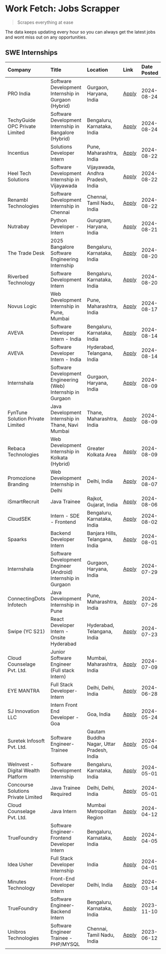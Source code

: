 # Work Fetch: Jobs Scrapper
> Scrapes everything at ease

The data keeps updating every hour so you can always get the latest jobs and wont miss out on any opportunities.

## SWE Internships
<!--START_SECTION:workfetch-->
| Company                             | Title                                                         | Location                                  | Link                                                                                                                                                                                                                                                                                    | Date Posted   |
|:------------------------------------|:--------------------------------------------------------------|:------------------------------------------|:----------------------------------------------------------------------------------------------------------------------------------------------------------------------------------------------------------------------------------------------------------------------------------------|:--------------|
| PRO India                           | Software Development Internship in Gurgaon (Hybrid)           | Gurgaon, Haryana, India                   | [Apply](https://in.linkedin.com/jobs/view/software-development-internship-in-gurgaon-hybrid-at-pro-india-4009587664?position=46&pageNum=0&refId=CQHru2vNIWpZrSpNTtFQVg%3D%3D&trackingId=%2BocY%2BkaXMbdso453IIUbJw%3D%3D&trk=public_jobs_jserp-result_search-card)                      | 2024-08-24    |
| TechyGuide OPC Private Limited      | Software Development Internship in Bangalore (Hybrid)         | Bengaluru, Karnataka, India               | [Apply](https://in.linkedin.com/jobs/view/software-development-internship-in-bangalore-hybrid-at-techyguide-opc-private-limited-4009591646?position=56&pageNum=0&refId=CQHru2vNIWpZrSpNTtFQVg%3D%3D&trackingId=%2FMv6NGgJhcAFwj0RWM1RRg%3D%3D&trk=public_jobs_jserp-result_search-card) | 2024-08-24    |
| Incentius                           | Solutions Developer Intern                                    | Pune, Maharashtra, India                  | [Apply](https://in.linkedin.com/jobs/view/solutions-developer-intern-at-incentius-4005695869?position=32&pageNum=0&refId=CQHru2vNIWpZrSpNTtFQVg%3D%3D&trackingId=K7%2FUQIIzKlzKNpLi%2Bo5Mpg%3D%3D&trk=public_jobs_jserp-result_search-card)                                             | 2024-08-22    |
| Heel Tech Solutions                 | Software Development Internship in Vijayawada                 | Vijayawada, Andhra Pradesh, India         | [Apply](https://in.linkedin.com/jobs/view/software-development-internship-in-vijayawada-at-heel-tech-solutions-4007906692?position=39&pageNum=0&refId=CQHru2vNIWpZrSpNTtFQVg%3D%3D&trackingId=6WJUhBP%2BcTBdmgMag6EA3Q%3D%3D&trk=public_jobs_jserp-result_search-card)                  | 2024-08-22    |
| Renambl Technologies                | Software Development Internship in Chennai                    | Chennai, Tamil Nadu, India                | [Apply](https://in.linkedin.com/jobs/view/software-development-internship-in-chennai-at-renambl-technologies-4007910299?position=54&pageNum=0&refId=CQHru2vNIWpZrSpNTtFQVg%3D%3D&trackingId=nUSw5x1W1NT75KTnsV%2B8Cw%3D%3D&trk=public_jobs_jserp-result_search-card)                    | 2024-08-22    |
| Nutrabay                            | Python Developer - Intern                                     | Gurugram, Haryana, India                  | [Apply](https://in.linkedin.com/jobs/view/python-developer-intern-at-nutrabay-4003909226?position=52&pageNum=0&refId=CQHru2vNIWpZrSpNTtFQVg%3D%3D&trackingId=9SMez4yIrI6OSOzYpV1dlg%3D%3D&trk=public_jobs_jserp-result_search-card)                                                     | 2024-08-21    |
| The Trade Desk                      | 2025 Bangalore Software Engineering Internship                | Bengaluru, Karnataka, India               | [Apply](https://in.linkedin.com/jobs/view/2025-bangalore-software-engineering-internship-at-the-trade-desk-3987456531?position=10&pageNum=0&refId=CQHru2vNIWpZrSpNTtFQVg%3D%3D&trackingId=PScgMf%2BHmISKBw54xwaVIA%3D%3D&trk=public_jobs_jserp-result_search-card)                      | 2024-08-20    |
| Riverbed Technology                 | Software Development Intern                                   | Bengaluru, Karnataka, India               | [Apply](https://in.linkedin.com/jobs/view/software-development-intern-at-riverbed-technology-4004467559?position=37&pageNum=0&refId=CQHru2vNIWpZrSpNTtFQVg%3D%3D&trackingId=3F8nAqdbBCDbV77RRVIkog%3D%3D&trk=public_jobs_jserp-result_search-card)                                      | 2024-08-20    |
| Novus Logic                         | Web Development Internship in Pune, Mumbai                    | Pune, Maharashtra, India                  | [Apply](https://in.linkedin.com/jobs/view/web-development-internship-in-pune-mumbai-at-novus-logic-4003713081?position=55&pageNum=0&refId=CQHru2vNIWpZrSpNTtFQVg%3D%3D&trackingId=NQKGN0E99ROE5A8kd%2F0T2g%3D%3D&trk=public_jobs_jserp-result_search-card)                              | 2024-08-17    |
| AVEVA                               | Software Developer Intern - India                             | Bengaluru, Karnataka, India               | [Apply](https://in.linkedin.com/jobs/view/software-developer-intern-india-at-aveva-3998279987?position=8&pageNum=0&refId=CQHru2vNIWpZrSpNTtFQVg%3D%3D&trackingId=t0unJL9a7K02WkEy8RQQMQ%3D%3D&trk=public_jobs_jserp-result_search-card)                                                 | 2024-08-14    |
| AVEVA                               | Software Developer Intern - India                             | Hyderabad, Telangana, India               | [Apply](https://in.linkedin.com/jobs/view/software-developer-intern-india-at-aveva-3998281598?position=11&pageNum=0&refId=CQHru2vNIWpZrSpNTtFQVg%3D%3D&trackingId=8nius%2BVHNCfYY%2FKvai9euQ%3D%3D&trk=public_jobs_jserp-result_search-card)                                            | 2024-08-14    |
| Internshala                         | Software Development Engineering (Web) Internship in Gurgaon  | Gurgaon, Haryana, India                   | [Apply](https://in.linkedin.com/jobs/view/software-development-engineering-web-internship-in-gurgaon-at-internshala-3997620471?position=4&pageNum=0&refId=CQHru2vNIWpZrSpNTtFQVg%3D%3D&trackingId=ai6IKE%2BUKDkkEoRhQfDoqg%3D%3D&trk=public_jobs_jserp-result_search-card)              | 2024-08-09    |
| FynTune Solution Private Limited    | Java Development Internship in Thane, Navi Mumbai             | Thane, Maharashtra, India                 | [Apply](https://in.linkedin.com/jobs/view/java-development-internship-in-thane-navi-mumbai-at-fyntune-solution-private-limited-3997619285?position=20&pageNum=0&refId=CQHru2vNIWpZrSpNTtFQVg%3D%3D&trackingId=y7rZG0PqrY7iIiya7jjg1A%3D%3D&trk=public_jobs_jserp-result_search-card)    | 2024-08-09    |
| Rebaca Technologies                 | Web Development Internship in Kolkata (Hybrid)                | Greater Kolkata Area                      | [Apply](https://in.linkedin.com/jobs/view/web-development-internship-in-kolkata-hybrid-at-rebaca-technologies-3997621369?position=42&pageNum=0&refId=CQHru2vNIWpZrSpNTtFQVg%3D%3D&trackingId=axgN%2BpVBTatIvau8p08AFQ%3D%3D&trk=public_jobs_jserp-result_search-card)                   | 2024-08-09    |
| Promozione Branding                 | Web Development Internship in Delhi                           | Delhi, India                              | [Apply](https://in.linkedin.com/jobs/view/web-development-internship-in-delhi-at-promozione-branding-3995559880?position=27&pageNum=0&refId=CQHru2vNIWpZrSpNTtFQVg%3D%3D&trackingId=DOIhCSA60%2FKI8ifiLDUiBA%3D%3D&trk=public_jobs_jserp-result_search-card)                            | 2024-08-07    |
| iSmartRecruit                       | Java Trainee                                                  | Rajkot, Gujarat, India                    | [Apply](https://in.linkedin.com/jobs/view/java-trainee-at-ismartrecruit-3992301825?position=35&pageNum=0&refId=CQHru2vNIWpZrSpNTtFQVg%3D%3D&trackingId=I7aoIs76dbplFzU8LU7tfA%3D%3D&trk=public_jobs_jserp-result_search-card)                                                           | 2024-08-06    |
| CloudSEK                            | Intern - SDE - Frontend                                       | Bengaluru, Karnataka, India               | [Apply](https://in.linkedin.com/jobs/view/intern-sde-frontend-at-cloudsek-3991574495?position=23&pageNum=0&refId=CQHru2vNIWpZrSpNTtFQVg%3D%3D&trackingId=oBB719V%2FbnRkXo5v6BBUQg%3D%3D&trk=public_jobs_jserp-result_search-card)                                                       | 2024-08-02    |
| Spaarks                             | Backend Developer Intern                                      | Banjara Hills, Telangana, India           | [Apply](https://in.linkedin.com/jobs/view/backend-developer-intern-at-spaarks-3990226465?position=29&pageNum=0&refId=CQHru2vNIWpZrSpNTtFQVg%3D%3D&trackingId=tNqdeLF5Gwoq2n2Fpp25lA%3D%3D&trk=public_jobs_jserp-result_search-card)                                                     | 2024-08-01    |
| Internshala                         | Software Development Engineer (Android) Internship in Gurgaon | Gurgaon, Haryana, India                   | [Apply](https://in.linkedin.com/jobs/view/software-development-engineer-android-internship-in-gurgaon-at-internshala-3987153031?position=48&pageNum=0&refId=CQHru2vNIWpZrSpNTtFQVg%3D%3D&trackingId=9qc5iBykXOsdO9Z4Ltn2dA%3D%3D&trk=public_jobs_jserp-result_search-card)              | 2024-07-29    |
| ConnectingDots Infotech             | Java Development Internship in Pune                           | Pune, Maharashtra, India                  | [Apply](https://in.linkedin.com/jobs/view/java-development-internship-in-pune-at-connectingdots-infotech-3983314097?position=43&pageNum=0&refId=CQHru2vNIWpZrSpNTtFQVg%3D%3D&trackingId=uqcSDsWQfBpeIUGNj4XE0g%3D%3D&trk=public_jobs_jserp-result_search-card)                          | 2024-07-26    |
| Swipe (YC S21)                      | React Developer Intern - Onsite Hyderabad                     | Hyderabad, Telangana, India               | [Apply](https://in.linkedin.com/jobs/view/react-developer-intern-onsite-hyderabad-at-swipe-yc-s21-3981326010?position=44&pageNum=0&refId=CQHru2vNIWpZrSpNTtFQVg%3D%3D&trackingId=pRtA4he%2FMErTnvyy7YkKeA%3D%3D&trk=public_jobs_jserp-result_search-card)                               | 2024-07-23    |
| Cloud Counselage Pvt. Ltd.          | Junior Software Engineer (Full stack Intern)                  | Mumbai, Maharashtra, India                | [Apply](https://in.linkedin.com/jobs/view/junior-software-engineer-full-stack-intern-at-cloud-counselage-pvt-ltd-3967725851?position=18&pageNum=0&refId=CQHru2vNIWpZrSpNTtFQVg%3D%3D&trackingId=PUliPJ2VEt2eRWrwUIX1eA%3D%3D&trk=public_jobs_jserp-result_search-card)                  | 2024-07-09    |
| EYE MANTRA                          | Full Stack Developer- Intern                                  | Delhi, Delhi, India                       | [Apply](https://in.linkedin.com/jobs/view/full-stack-developer-intern-at-eye-mantra-3960988037?position=58&pageNum=0&refId=CQHru2vNIWpZrSpNTtFQVg%3D%3D&trackingId=JSXI7P8tJRnn0k6jHi0kfg%3D%3D&trk=public_jobs_jserp-result_search-card)                                               | 2024-06-28    |
| SJ Innovation LLC                   | Intern Front End Developer - Goa                              | Goa, India                                | [Apply](https://in.linkedin.com/jobs/view/intern-front-end-developer-goa-at-sj-innovation-llc-3931678611?position=15&pageNum=0&refId=CQHru2vNIWpZrSpNTtFQVg%3D%3D&trackingId=Q7dhD8k1HFvyCK4mDpGv7g%3D%3D&trk=public_jobs_jserp-result_search-card)                                     | 2024-05-24    |
| Suretek Infosoft Pvt. Ltd.          | Software Engineer-Trainee                                     | Gautam Buddha Nagar, Uttar Pradesh, India | [Apply](https://in.linkedin.com/jobs/view/software-engineer-trainee-at-suretek-infosoft-pvt-ltd-3916999948?position=47&pageNum=0&refId=CQHru2vNIWpZrSpNTtFQVg%3D%3D&trackingId=hfFdIKXctQQ%2F%2F4RHjhjmlw%3D%3D&trk=public_jobs_jserp-result_search-card)                               | 2024-05-04    |
| WeInvest - Digital Wealth Platform  | Software Development Internship                               | Bengaluru, Karnataka, India               | [Apply](https://in.linkedin.com/jobs/view/software-development-internship-at-weinvest-digital-wealth-platform-3912867225?position=3&pageNum=0&refId=CQHru2vNIWpZrSpNTtFQVg%3D%3D&trackingId=1n0rhH%2BO%2BuqxZKomAPDgvA%3D%3D&trk=public_jobs_jserp-result_search-card)                  | 2024-05-01    |
| Concourse Solutions Private Limited | Java Trainee Required                                         | Delhi, Delhi, India                       | [Apply](https://in.linkedin.com/jobs/view/java-trainee-required-at-concourse-solutions-private-limited-3912869388?position=14&pageNum=0&refId=CQHru2vNIWpZrSpNTtFQVg%3D%3D&trackingId=BN8wQBtJyGheiPsdfwZcRw%3D%3D&trk=public_jobs_jserp-result_search-card)                            | 2024-05-01    |
| Cloud Counselage Pvt. Ltd.          | Java Intern                                                   | Mumbai Metropolitan Region                | [Apply](https://in.linkedin.com/jobs/view/java-intern-at-cloud-counselage-pvt-ltd-3896025667?position=50&pageNum=0&refId=CQHru2vNIWpZrSpNTtFQVg%3D%3D&trackingId=7kRfgN4UL21xlguhqS8cCQ%3D%3D&trk=public_jobs_jserp-result_search-card)                                                 | 2024-04-12    |
| TrueFoundry                         | Software Engineer- Frontend Developer Intern                  | Bengaluru, Karnataka, India               | [Apply](https://in.linkedin.com/jobs/view/software-engineer-frontend-developer-intern-at-truefoundry-3887320206?position=33&pageNum=0&refId=CQHru2vNIWpZrSpNTtFQVg%3D%3D&trackingId=x7FEYEZLoVO4di7RD8K8cg%3D%3D&trk=public_jobs_jserp-result_search-card)                              | 2024-04-05    |
| Idea Usher                          | Full Stack Developer Internship                               | India                                     | [Apply](https://in.linkedin.com/jobs/view/full-stack-developer-internship-at-idea-usher-3879565540?position=30&pageNum=0&refId=CQHru2vNIWpZrSpNTtFQVg%3D%3D&trackingId=FWTDwI%2FTPUq43zgRVhk0CQ%3D%3D&trk=public_jobs_jserp-result_search-card)                                         | 2024-04-01    |
| Minutes Technology                  | Front-End Developer Intern                                    | Delhi, India                              | [Apply](https://in.linkedin.com/jobs/view/front-end-developer-intern-at-minutes-technology-3853712549?position=24&pageNum=0&refId=CQHru2vNIWpZrSpNTtFQVg%3D%3D&trackingId=JiZ8iON2WJstDAE1dap%2B3w%3D%3D&trk=public_jobs_jserp-result_search-card)                                      | 2024-03-14    |
| TrueFoundry                         | Software Engineer-Backend Intern                              | Bengaluru, Karnataka, India               | [Apply](https://in.linkedin.com/jobs/view/software-engineer-backend-intern-at-truefoundry-3779508170?position=53&pageNum=0&refId=CQHru2vNIWpZrSpNTtFQVg%3D%3D&trackingId=NiYAr%2Foc2DcOA206%2FLB52Q%3D%3D&trk=public_jobs_jserp-result_search-card)                                     | 2023-11-10    |
| Unibros Technologies                | Software Engineer Trainee - PHP/MYSQL                         | Chennai, Tamil Nadu, India                | [Apply](https://in.linkedin.com/jobs/view/software-engineer-trainee-php-mysql-at-unibros-technologies-3656599241?position=59&pageNum=0&refId=CQHru2vNIWpZrSpNTtFQVg%3D%3D&trackingId=a%2By4Rkdk7e0ep1aF%2Bhr10w%3D%3D&trk=public_jobs_jserp-result_search-card)                         | 2023-06-12    |
<!--END_SECTION:workfetch-->
